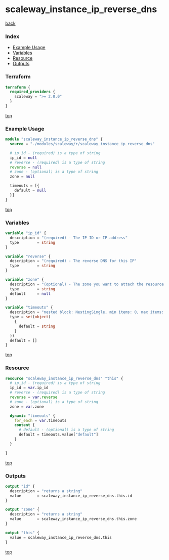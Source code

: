 # scaleway_instance_ip_reverse_dns

[back](../scaleway.md)

### Index

- [Example Usage](#example-usage)
- [Variables](#variables)
- [Resource](#resource)
- [Outputs](#outputs)

### Terraform

```terraform
terraform {
  required_providers {
    scaleway = ">= 2.0.0"
  }
}
```

[top](#index)

### Example Usage

```terraform
module "scaleway_instance_ip_reverse_dns" {
  source = "./modules/scaleway/r/scaleway_instance_ip_reverse_dns"

  # ip_id - (required) is a type of string
  ip_id = null
  # reverse - (required) is a type of string
  reverse = null
  # zone - (optional) is a type of string
  zone = null

  timeouts = [{
    default = null
  }]
}
```

[top](#index)

### Variables

```terraform
variable "ip_id" {
  description = "(required) - The IP ID or IP address"
  type        = string
}

variable "reverse" {
  description = "(required) - The reverse DNS for this IP"
  type        = string
}

variable "zone" {
  description = "(optional) - The zone you want to attach the resource to"
  type        = string
  default     = null
}

variable "timeouts" {
  description = "nested block: NestingSingle, min items: 0, max items: 0"
  type = set(object(
    {
      default = string
    }
  ))
  default = []
}
```

[top](#index)

### Resource

```terraform
resource "scaleway_instance_ip_reverse_dns" "this" {
  # ip_id - (required) is a type of string
  ip_id = var.ip_id
  # reverse - (required) is a type of string
  reverse = var.reverse
  # zone - (optional) is a type of string
  zone = var.zone

  dynamic "timeouts" {
    for_each = var.timeouts
    content {
      # default - (optional) is a type of string
      default = timeouts.value["default"]
    }
  }

}
```

[top](#index)

### Outputs

```terraform
output "id" {
  description = "returns a string"
  value       = scaleway_instance_ip_reverse_dns.this.id
}

output "zone" {
  description = "returns a string"
  value       = scaleway_instance_ip_reverse_dns.this.zone
}

output "this" {
  value = scaleway_instance_ip_reverse_dns.this
}
```

[top](#index)
